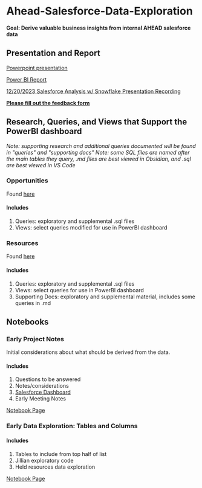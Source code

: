 # Ahead-Salesforce-Data-Exploration
**Goal: Derive valuable business insights from internal AHEAD salesforce data**


## Presentation and Report

[Powerpoint presentation](https://thinkaheadit-my.sharepoint.com/:p:/g/personal/habeeba_mansour_ahead_com/EcYcnbFQcZhAvgY-v_geN1EB6QN09nb_15KEeeEGMHjCbA?e=MpbscI)

[Power BI Report](https://app.powerbi.com/links/m-CCgAspCv?ctid=b81bf60e-b038-4ae8-ba94-41478a2fb402&pbi_source=linkShare&bookmarkGuid=69439633-10f9-4a14-a728-4ebc399d6dd2)

[12/20/2023 Salesforce Analysis w/ Snowflake Presentation Recording](https://thinkaheadit-my.sharepoint.com/:v:/r/personal/ian_cox_ahead_com/Documents/Recordings/Salesforce%20Analysis%20w_%20Snowflake-20231220_160404-Meeting%20Recording.mp4?csf=1&web=1&e=rdpHW3&nav=eyJyZWZlcnJhbEluZm8iOnsicmVmZXJyYWxBcHAiOiJTdHJlYW1XZWJBcHAiLCJyZWZlcnJhbFZpZXciOiJTaGFyZURpYWxvZy1MaW5rIiwicmVmZXJyYWxBcHBQbGF0Zm9ybSI6IldlYiIsInJlZmVycmFsTW9kZSI6InZpZXcifX0%3D)

[**Please fill out the feedback form**](https://forms.office.com/r/bqP2gceupb)


## Research, Queries, and Views that Support the PowerBI dashboard
_Note: supporting research and additional queries documented will be found in "queries" and "supporting docs"_
_Note: some SQL files are named after the main tables they query, .md files are best viewed in Obsidian, and .sql are best viewed in VS Code_

### Opportunities
Found [here](opportunities)

#### Includes 
1. Queries: exploratory and supplemental .sql files
2. Views: select queries modified for use in PowerBI dashboard

### Resources
Found [here](resources)

#### Includes 
1. Queries: exploratory and supplemental .sql files
2. Views: select queries for use in PowerBI dashboard
3. Supporting Docs: exploratory and supplemental material, includes some queries in .md


## Notebooks
### Early Project Notes

Initial considerations about what should be derived from the data. 
#### Includes 
1. Questions to be answered
2. Notes/considerations
3. [Salesforce Dashboard](https://thinkahead.lightning.force.com/lightning/r/Dashboard/01Z4u000001G2e8EAC/view)
4. Early Meeting Notes

[Notebook Page](Early%20Project%20Notes.md) 


### Early Data Exploration: Tables and Columns

#### Includes
1. Tables to include from top half of list
2. Jillian exploratory code
3. Held resources data exploration

[Notebook Page](Early%20Data%20Exploration.md)








